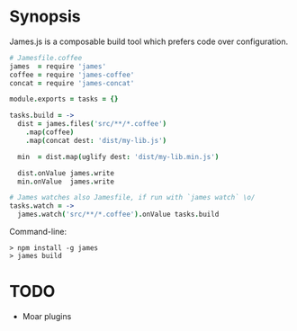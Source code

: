 # Synopsis

James.js is a composable build tool which prefers code over configuration.

```coffeescript
# Jamesfile.coffee
james  = require 'james'
coffee = require 'james-coffee'
concat = require 'james-concat'

module.exports = tasks = {}

tasks.build = ->
  dist = james.files('src/**/*.coffee')
    .map(coffee)
    .map(concat dest: 'dist/my-lib.js')

  min  = dist.map(uglify dest: 'dist/my-lib.min.js')

  dist.onValue james.write
  min.onValue  james.write

# James watches also Jamesfile, if run with `james watch` \o/
tasks.watch = ->
  james.watch('src/**/*.coffee').onValue tasks.build
```

Command-line:

```
> npm install -g james
> james build
```

# TODO

* Moar plugins
